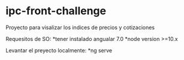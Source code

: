 # ipc-front-challenge
Proyecto para visalizar los indices de precios y cotizaciones

Requesitos de SO:
*tener instalado angualar 7.0
*node version >=10.x

Levantar el preyecto localmente:
*ng serve
